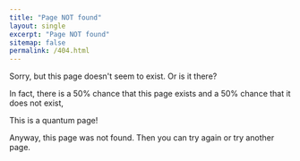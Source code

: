 ```yaml
---
title: "Page NOT found"
layout: single
excerpt: "Page NOT found"
sitemap: false
permalink: /404.html
---
```


Sorry, but this page doesn't seem to exist. Or is it there?

In fact, there is a 50% chance that this page exists and a 50% chance that it does not exist,

This is a quantum page!


Anyway, this page was not found. Then you can try again or try another page.

<div id="text"></div>
<div id="imagem"></div>
<var img1 = document.createElement("img")>

<script>
var y = Math.floor((Math.random() * 2) + 1);
var greet;


if (y == 1) {
  greet = "The page exists!";
  img1.src = "/images/andre.png"
} else  {
  greet = "The page does not exists!";
}
</script>


<script>
document.getElementById("text").innerHTML = greet;
document.getElementById("imagem").innerHTML = img1;

</script>

